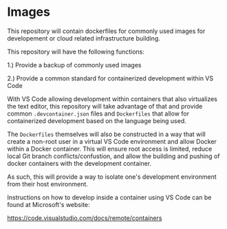 # Images

This repository will contain dockerfiles for commonly used images for developement or cloud related infrastructure building.

This repository will have the following functions:

1.) Provide a backup of commonly used images

2.) Provide a common standard for containerized development within VS Code

With VS Code allowing development within containers that also virtualizes the text editor, this repository will take advantage of that and provide common `.devcontainer.json` files and `Dockerfiles` that allow for containerized development based on the language being used.

The `Dockerfiles` themselves will also be constructed in a way that will create a non-root user in a virtual VS Code environment and allow Docker within a Docker container. This will ensure root access is limited, reduce local Git branch conflicts/confustion, and allow the building and pushing of docker containers with the development container. 

As such, this will provide a way to isolate one's development environment from their host environment.

Instructions on how to develop inside a container using VS Code can be found at Microsoft's website: 

https://code.visualstudio.com/docs/remote/containers